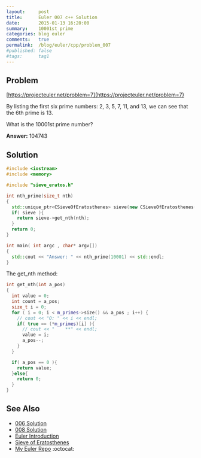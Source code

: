 ```yaml
---
layout:     post
title:      Euler 007 c++ Solution
date:       2015-01-13 16:20:00
summary:    10001st prime
categories: blog euler
comments:   true
permalink:  /blog/euler/cpp/problem_007
#published: false
#tags:      tag1
---
```


## Problem

[https://projecteuler.net/problem=7](https://projecteuler.net/problem=7)

By listing the first six prime numbers: 2, 3, 5, 7, 11, and 13,
we can see that the 6th prime is 13.

What is the 10001st prime number?

**Answer:** 104743

## Solution

``` cpp
#include <iostream>
#include <memory>

#include "sieve_eratos.h"

int nth_prime(size_t nth)
{
  std::unique_ptr<CSieveOfEratosthenes> sieve(new CSieveOfEratosthenes(110000));
  if( sieve ){
    return sieve->get_nth(nth);
  }
  return 0;
}

int main( int argc , char* argv[])
{
  std::cout << "Answer: " << nth_prime(10001) << std::endl;
}
```

The get_nth method:

``` cpp
int get_nth(int a_pos)
{
  int value = 0;
  int count = a_pos;
  size_t i = 0;
  for ( i = 0; i < m_primes->size() && a_pos ; i++) {
    // cout << "O: " << i << endl;
    if( true == (*m_primes)[i] ){
      // cout << "    **" << endl;
      value = i;
      a_pos--;
    }
  }

  if( a_pos == 0 ){
    return value;
  }else{
    return 0;
  }
}
```

## See Also
* [006 Solution]({{site.baseurl}}/blog/euler/cpp/problem_006)
* [008 Solution]({{site.baseurl}}/blog/euler/cpp/problem_008)
* [Euler Introduction]({{site.baseurl}}/blog/euler/introduction)
* [Sieve of Eratosthenes]({{site.baseurl}}/blog/euler/cpp/sieve_eratosthenes)
* [My Euler Repo](https://github.com/tvarley/euler) :octocat:
